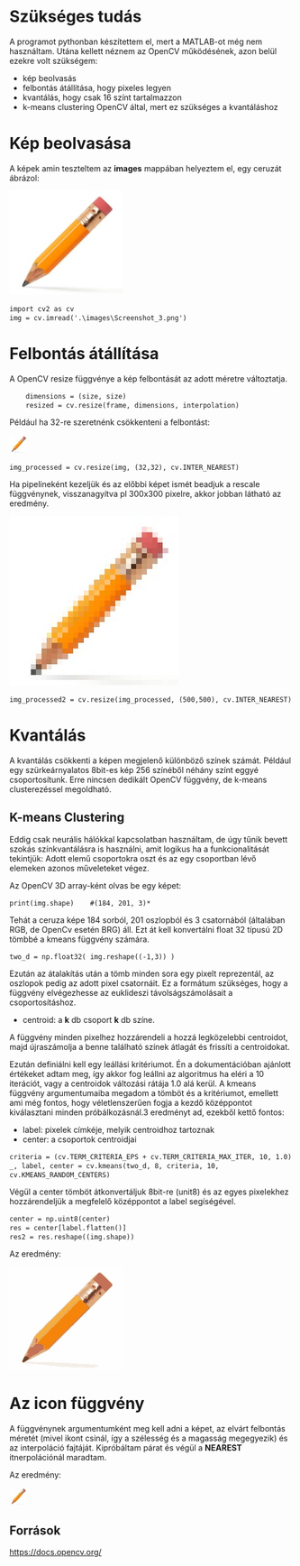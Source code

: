 # Szükséges tudás
A programot pythonban készítettem el, mert a MATLAB-ot még nem használtam.
Utána kellett néznem az OpenCV működésének, azon belül ezekre volt szükségem:
-   kép beolvasás
-   felbontás átállítása, hogy pixeles legyen
-   kvantálás, hogy csak 16 színt tartalmazzon
-   k-means clustering OpenCV által, mert ez szükséges a kvantáláshoz

# Kép beolvasása
A képek amin teszteltem az **images** mappában helyeztem el, egy ceruzát ábrázol:

![alt text](images/pencil.jpg)
```
import cv2 as cv
img = cv.imread('.\images\Screenshot_3.png')
```

# Felbontás átállítása
A  OpenCV resize függvénye a kép felbontását az adott méretre változtatja.
```
    dimensions = (size, size)
    resized = cv.resize(frame, dimensions, interpolation)
```
Például ha 32-re szeretnénk csökkenteni a felbontást:

![alt text](images/size32.jpg)
```
img_processed = cv.resize(img, (32,32), cv.INTER_NEAREST)
```
Ha pipelineként kezeljük és az előbbi képet ismét beadjuk a rescale függvénynek, visszanagyítva pl 300x300 pixelre, akkor jobban látható az eredmény.

![alt text](images/size32_resized300.jpg)
```
img_processed2 = cv.resize(img_processed, (500,500), cv.INTER_NEAREST)
```
# Kvantálás

A kvantálás csökkenti a képen megjelenő különböző színek számát. Például egy szürkeárnyalatos 8bit-es kép 256 színéből néhány színt eggyé csoportosítunk. Erre nincsen dedikált OpenCV függvény, de k-means clusterezéssel megoldható.

## K-means Clustering

Eddig csak neurális hálókkal kapcsolatban használtam, de úgy tűnik bevett szokás színkvantálásra is használni, amit logikus ha a funkcionalitását tekintjük: Adott elemű csoportokra oszt és az egy csoportban lévő elemeken azonos műveleteket végez.

Az OpenCV 3D array-ként olvas be egy képet:
```
print(img.shape)    #(184, 201, 3)*
```
Tehát a ceruza képe 184 sorból, 201 oszlopból és 3 csatornából (általában RGB, de OpenCv esetén BRG) áll. Ezt át kell konvertálni float 32 típusú 2D tömbbé a kmeans függvény számára.
```
two_d = np.float32( img.reshape((-1,3)) )
```

Ezután az átalakítás után a tömb minden sora egy pixelt reprezentál, az oszlopok pedig az adott pixel csatornáit. Ez a formátum szükséges, hogy a függvény elvégezhesse az euklideszi távolságszámolásait a csoportosításhoz.

-   centroid: a **k** db csoport **k** db színe.

A függvény minden pixelhez hozzárendeli a hozzá legközelebbi centroidot, majd újraszámolja a benne található színek átlagát és frissíti a centroidokat. 

Ezután definiálni kell egy leállási kritériumot. Én a dokumentációban ajánlott értékeket adtam meg, így akkor fog leállni az algoritmus ha eléri a 10 iterációt, vagy a centroidok változási rátája 1.0 alá kerül.
A kmeans függvény argumentumaiba megadom a tömböt és a kritériumot, emellett ami még fontos, hogy véletlenszerűen fogja a kezdő középpontot kiválasztani minden próbálkozásnál.3 eredményt ad, ezekből kettő fontos:

-   label: pixelek címkéje, melyik centroidhoz tartoznak
-   center: a csoportok centroidjai

```
criteria = (cv.TERM_CRITERIA_EPS + cv.TERM_CRITERIA_MAX_ITER, 10, 1.0)
_, label, center = cv.kmeans(two_d, 8, criteria, 10, cv.KMEANS_RANDOM_CENTERS)
```
Végül a center tömböt átkonvertáljuk 8bit-re (unit8) és az egyes pixelekhez hozzárendeljük a megfelelő középpontot a label segíségével.

```
center = np.uint8(center)
res = center[label.flatten()]
res2 = res.reshape((img.shape))
```
Az eredmény:

![alt text](images/quantized.jpg)

# Az **icon** függvény
A függvénynek argumentumként meg kell adni a képet, az elvárt felbontás méretét (mivel ikont csinál, így a szélesség és a magasság megegyezik) és az interpoláció fajtáját. Kipróbáltam párat és végül a **NEAREST** itnerpolációnál maradtam.

Az eredmény:

![alt text](results/result.jpg)

## Források 
https://docs.opencv.org/


